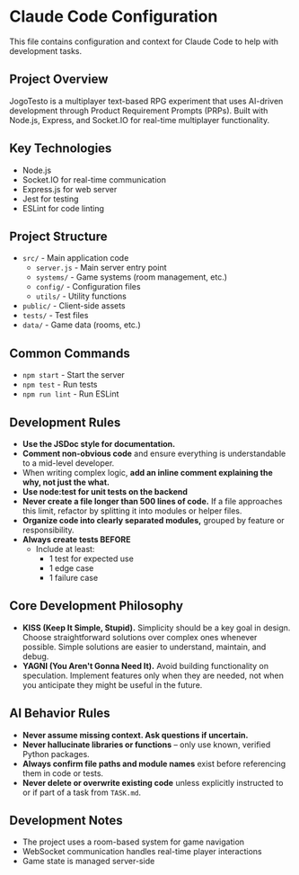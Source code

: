 # Claude Code Configuration

This file contains configuration and context for Claude Code to help with development tasks.

## Project Overview
JogoTesto is a multiplayer text-based RPG experiment that uses AI-driven development through Product Requirement Prompts (PRPs). Built with Node.js, Express, and Socket.IO for real-time multiplayer functionality.

## Key Technologies
- Node.js
- Socket.IO for real-time communication
- Express.js for web server
- Jest for testing
- ESLint for code linting

## Project Structure
- `src/` - Main application code
  - `server.js` - Main server entry point
  - `systems/` - Game systems (room management, etc.)
  - `config/` - Configuration files
  - `utils/` - Utility functions
- `public/` - Client-side assets
- `tests/` - Test files
- `data/` - Game data (rooms, etc.)

## Common Commands
- `npm start` - Start the server
- `npm test` - Run tests
- `npm run lint` - Run ESLint

## Development Rules
- **Use the JSDoc style for documentation.**
- **Comment non-obvious code** and ensure everything is understandable to a mid-level developer.
- When writing complex logic, **add an inline comment explaining the why, not just the what.**
- **Use node:test for unit tests on the backend**
- **Never create a file longer than 500 lines of code.** If a file approaches this limit, refactor by splitting it into modules or helper files.
- **Organize code into clearly separated modules,** grouped by feature or responsibility.
- **Always create tests BEFORE**
	- Include at least:
		- 1 test for expected use
		- 1 edge case
		- 1 failure case

## Core Development Philosophy

- **KISS (Keep It Simple, Stupid).** Simplicity should be a key goal in design. Choose straightforward solutions over complex ones whenever possible. Simple solutions are easier to understand, maintain, and debug.
- **YAGNI (You Aren't Gonna Need It).** Avoid building functionality on speculation. Implement features only when they are needed, not when you anticipate they might be useful in the future.

## AI Behavior Rules
- **Never assume missing context. Ask questions if uncertain.**
- **Never hallucinate libraries or functions** – only use known, verified Python packages.
- **Always confirm file paths and module names** exist before referencing them in code or tests.
- **Never delete or overwrite existing code** unless explicitly instructed to or if part of a task from `TASK.md`.

## Development Notes
- The project uses a room-based system for game navigation
- WebSocket communication handles real-time player interactions
- Game state is managed server-side
